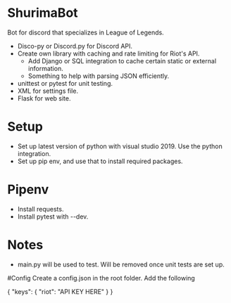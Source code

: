 # ShurimaBot
Bot for discord that specializes in League of Legends.

* Disco-py or Discord.py for Discord API.
* Create own library with caching and rate limiting for Riot's API.
  * Add Django or SQL integration to cache certain static or external information.
  * Something to help with parsing JSON efficiently.
* unittest or pytest for unit testing.
* XML for settings file.
* Flask for web site.


# Setup
* Set up latest version of python with visual studio 2019. Use the python integration.
* Set up pip env, and use that to install required packages.

# Pipenv
* Install requests.
* Install pytest with --dev.

# Notes
* main.py will be used to test. Will be removed once unit tests are set up.

#Config
Create a config.json in the root folder. Add the following

{
	"keys": {
		"riot": "API KEY HERE"
	}
}
